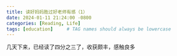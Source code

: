 ```yaml
---
title: 读好妈妈胜过好老师有感（1）
date: 2024-01-11 21:24:00 -0800
categories: [Reading, Life]
tags: [education]     # TAG names should always be lowercase
---
```


几天下来，已经读了四分之三了，收获颇丰，感触良多
